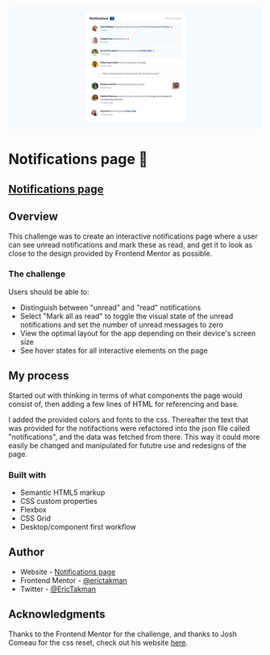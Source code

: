 ![](./assets/images/preview.png)

# Notifications page 👋

## [Notifications page](https://erictakman.github.io/notifications-page/)

## Overview

This challenge was to create an interactive notifications page where a user can see unread notifications and mark these as read, and get it to look as close to the design provided by Frontend Mentor as possible.

### The challenge

Users should be able to:

- Distinguish between "unread" and "read" notifications
- Select "Mark all as read" to toggle the visual state of the unread notifications and set the number of unread messages to zero
- View the optimal layout for the app depending on their device's screen size
- See hover states for all interactive elements on the page

## My process

Started out with thinking in terms of what components the page would consist of, then adding a few lines of HTML for referencing and base.

I added the provided colors and fonts to the css. Thereafter the text that was provided for the notifactions were refactored into the json file called "notifications", and the data was fetched from there. This way it could more easily be changed and manipulated for fututre use and redesigns of the page.

### Built with

- Semantic HTML5 markup
- CSS custom properties
- Flexbox
- CSS Grid
- Desktop/component first workflow

## Author

- Website - [Notifications page](https://erictakman.github.io/notifications-page/)
- Frontend Mentor - [@erictakman](https://www.frontendmentor.io/profile/erictakman)
- Twitter - [@EricTakman](https://www.twitter.com/EricTakman)

## Acknowledgments

Thanks to the Frontend Mentor for the challenge, and thanks to Josh Comeau for the css reset, check out his website [here](https://www.joshwcomeau.com/).